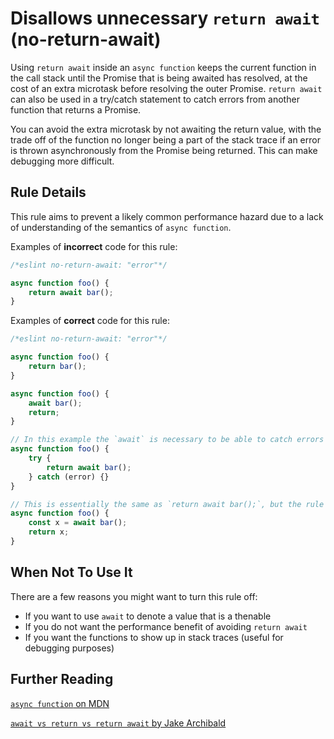 # Disallows unnecessary `return await` (no-return-await)

Using `return await` inside an `async function` keeps the current function in the call stack until the Promise that is being awaited has resolved, at the cost of an extra microtask before resolving the outer Promise. `return await` can also be used in a try/catch statement to catch errors from another function that returns a Promise.

You can avoid the extra microtask by not awaiting the return value, with the trade off of the function no longer being a part of the stack trace if an error is thrown asynchronously from the Promise being returned. This can make debugging more difficult.

## Rule Details

This rule aims to prevent a likely common performance hazard due to a lack of understanding of the semantics of `async function`.

Examples of **incorrect** code for this rule:

```js
/*eslint no-return-await: "error"*/

async function foo() {
    return await bar();
}
```

Examples of **correct** code for this rule:

```js
/*eslint no-return-await: "error"*/

async function foo() {
    return bar();
}

async function foo() {
    await bar();
    return;
}

// In this example the `await` is necessary to be able to catch errors thrown from `bar()`
async function foo() {
    try {
        return await bar();
    } catch (error) {}
}

// This is essentially the same as `return await bar();`, but the rule checks only `await` in `return` statements
async function foo() {
    const x = await bar();
    return x;
}
```

## When Not To Use It

There are a few reasons you might want to turn this rule off:

- If you want to use `await` to denote a value that is a thenable
- If you do not want the performance benefit of avoiding `return await`
- If you want the functions to show up in stack traces (useful for debugging purposes)

## Further Reading

[`async function` on MDN](https://developer.mozilla.org/en-US/docs/Web/JavaScript/Reference/Statements/async_function)

[`await vs return vs return await` by Jake Archibald](https://jakearchibald.com/2017/await-vs-return-vs-return-await/)
